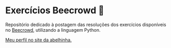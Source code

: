 # Exercícios Beecrowd 🐝
Repositório dedicado à postagem das resoluções dos exercícios disponíveis no [Beecrowd](https://www.beecrowd.com.br/judge/pt/), utilizando a linguagem Python.

[Meu perfil no site da abelhinha.](https://www.beecrowd.com.br/judge/pt/profile/622958)